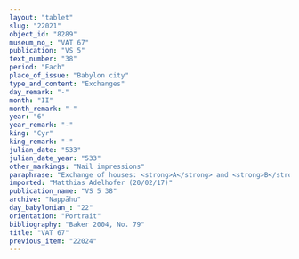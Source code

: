 ```yaml
---
layout: "tablet"
slug: "22021"
object_id: "8289"
museum_no_: "VAT 67"
publication: "VS 5"
text_number: "38"
period: "Each"
place_of_issue: "Babylon city"
type_and_content: "Exchanges"
day_remark: "-"
month: "II"
month_remark: "-"
year: "6"
year_remark: "-"
king: "Cyr"
king_remark: "-"
julian_date: "533"
julian_date_year: "533"
other_markings: "Nail impressions"
paraphrase: "Exchange of houses: <strong>A</strong> and <strong>B</strong> exchange houses in the &Scaron;uanna district of Babylon. <strong>A</strong>&rsquo;s house comprises 2;0.2.4 sq. r on the upper side on the west, next to the house of <strong>A</strong>, 2;0.2.4 sq. r on the lower side on the east, next to the narrow through-street (<em>sūqu qatnu āṣ&ucirc;</em>), 2;0.1.6 sq. r on the upper front on the north next to the exit (<em>mūṣ&ucirc;</em>) of <strong>C<sub>1</sub></strong>, and 2;0.1.6 sq. r on the lower front on the south, next to the house of <strong>C<sub>2</sub> </strong>and next to a property belonging to the dowry of (<em>nudunn&ucirc;</em>) of <sup>f</sup><strong>C<sub>3</sub></strong>; i.e. a total of 5;0.0.10 sq. r (cf. VAT98). <strong>B</strong>&rsquo;s house comprises 3;0.3.(3+5/6) sq. r on the upper side on the west, next to the narrow no-through street (<em>sūqu qatnu lā āṣ&ucirc;</em>), the exit of the houses, 3;.0.2.8 sq. r on the lower side on the east, next to the house of <strong>C<sub>4</sub></strong>, 3 sq. r on the upper front on the north, next to the narrow no-through street, and 3;.0.0.14 sq. r on the lower front on the south, next to the house of <strong>C<sub>5</sub></strong> (= total of 10;0.3.7 sq. r). Since <strong>B</strong>&rsquo;s house is almost double the size of <strong>A</strong>&rsquo;s, <strong>A</strong> pays 2/3;4 minas of silver per sq. r. Thus <strong>A</strong> pays 3;58 minas of block silver and additional 8 shekels for the clothing of the mistress of the house (&lt;<em>lu</em>&gt;-<em>ba</em>-<em>ri &scaron;a bēlet bīti</em>); i.e. 4;6 minas of silver in total. The document closes with the usual final: the money was received, further litigation on part of the party of <strong>B</strong> is excluded on pain of paying the price 12 times over, each party has taken a copy. 6 witnesses (<em>ina kanāk ṭuppi</em>), 1 <em>ina a&scaron;ābi</em>-witness (<sup>f</sup>Amat-Ninlil, wife of <strong>B</strong>), and the scribe (Libūru/Nab&ucirc;nnāya). Fingernail impressions of <strong>B</strong> are in place of a seal.<br /> &nbsp;<br /> <strong>A</strong> = Bēl-rēmanni/Nab&ucirc;-bēl&scaron;unu//Rab-ban&ecirc;; <strong>B</strong> = Lābā&scaron;i/Kurbanni-Marduk//&Scaron;ama&scaron;-bāri; <strong>C<sub>1</sub></strong> = Balāṭu/Kurbanni-Marduk//Rab-ban&ecirc;;<strong> C<sub>2</sub></strong> = Bēl-&scaron;umu-i&scaron;kun/Nab&ucirc;-zēru-u&scaron;ab&scaron;i//At&ucirc;; <strong><sup>f</sup>C<sub>3</sub></strong> = <sup>f</sup>Lū-idiya/Nergal-u&scaron;allim//Egibi (but cf. VAT98 which gives: <sup>f</sup>Lū-idiya/Marduk(!)-u&scaron;allim//Egibi); <strong>C<sub>4</sub></strong> = Erībāya/Marduk-&scaron;umu-uṣur; <strong>C<sub>5</sub></strong> = &Scaron;ama&scaron;-&scaron;umu-lī&scaron;ir/Nādin//Pahāru<br /> &nbsp;"
imported: "Matthias Adelhofer (20/02/17)"
publication_name: "VS 5 38"
archive: "Nappāhu"
day_babylonian_: "22"
orientation: "Portrait"
bibliography: "Baker 2004, No. 79"
title: "VAT 67"
previous_item: "22024"
---
```

